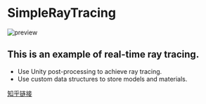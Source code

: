 # SimpleRayTracing
![preview](SimpleRayTracing.gif)

## This is an example of real-time ray tracing.
* Use Unity post-processing to achieve ray tracing.
* Use custom data structures to store models and materials.

[知乎链接](https://zhuanlan.zhihu.com/p/45335463)
